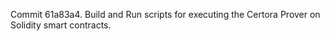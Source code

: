 Commit 61a83a4.                    Build and Run scripts for executing the Certora Prover on Solidity smart contracts.